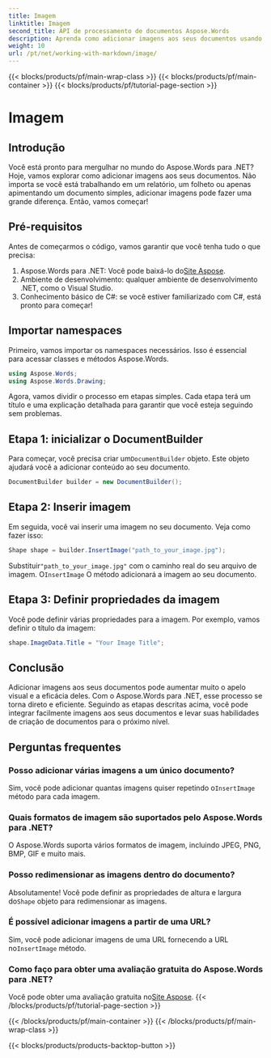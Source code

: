 ```yaml
---
title: Imagem
linktitle: Imagem
second_title: API de processamento de documentos Aspose.Words
description: Aprenda como adicionar imagens aos seus documentos usando o Aspose.Words para .NET com este guia passo a passo. Aprimore seus documentos com recursos visuais em pouco tempo.
weight: 10
url: /pt/net/working-with-markdown/image/
---
```


{{< blocks/products/pf/main-wrap-class >}}
{{< blocks/products/pf/main-container >}}
{{< blocks/products/pf/tutorial-page-section >}}

# Imagem

## Introdução

Você está pronto para mergulhar no mundo do Aspose.Words para .NET? Hoje, vamos explorar como adicionar imagens aos seus documentos. Não importa se você está trabalhando em um relatório, um folheto ou apenas apimentando um documento simples, adicionar imagens pode fazer uma grande diferença. Então, vamos começar!

## Pré-requisitos

Antes de começarmos o código, vamos garantir que você tenha tudo o que precisa:

1.  Aspose.Words para .NET: Você pode baixá-lo do[Site Aspose](https://releases.aspose.com/words/net/).
2. Ambiente de desenvolvimento: qualquer ambiente de desenvolvimento .NET, como o Visual Studio.
3. Conhecimento básico de C#: se você estiver familiarizado com C#, está pronto para começar!

## Importar namespaces

Primeiro, vamos importar os namespaces necessários. Isso é essencial para acessar classes e métodos Aspose.Words.

```csharp
using Aspose.Words;
using Aspose.Words.Drawing;
```

Agora, vamos dividir o processo em etapas simples. Cada etapa terá um título e uma explicação detalhada para garantir que você esteja seguindo sem problemas.

## Etapa 1: inicializar o DocumentBuilder

 Para começar, você precisa criar um`DocumentBuilder` objeto. Este objeto ajudará você a adicionar conteúdo ao seu documento.

```csharp
DocumentBuilder builder = new DocumentBuilder();
```

## Etapa 2: Inserir imagem

Em seguida, você vai inserir uma imagem no seu documento. Veja como fazer isso:

```csharp
Shape shape = builder.InsertImage("path_to_your_image.jpg");
```

 Substituir`"path_to_your_image.jpg"` com o caminho real do seu arquivo de imagem. O`InsertImage` O método adicionará a imagem ao seu documento.

## Etapa 3: Definir propriedades da imagem

Você pode definir várias propriedades para a imagem. Por exemplo, vamos definir o título da imagem:

```csharp
shape.ImageData.Title = "Your Image Title";
```

## Conclusão

Adicionar imagens aos seus documentos pode aumentar muito o apelo visual e a eficácia deles. Com o Aspose.Words para .NET, esse processo se torna direto e eficiente. Seguindo as etapas descritas acima, você pode integrar facilmente imagens aos seus documentos e levar suas habilidades de criação de documentos para o próximo nível.

## Perguntas frequentes

### Posso adicionar várias imagens a um único documento?  
Sim, você pode adicionar quantas imagens quiser repetindo o`InsertImage` método para cada imagem.

### Quais formatos de imagem são suportados pelo Aspose.Words para .NET?  
O Aspose.Words suporta vários formatos de imagem, incluindo JPEG, PNG, BMP, GIF e muito mais.

### Posso redimensionar as imagens dentro do documento?  
 Absolutamente! Você pode definir as propriedades de altura e largura do`Shape` objeto para redimensionar as imagens.

### É possível adicionar imagens a partir de uma URL?  
 Sim, você pode adicionar imagens de uma URL fornecendo a URL no`InsertImage` método.

### Como faço para obter uma avaliação gratuita do Aspose.Words para .NET?  
 Você pode obter uma avaliação gratuita no[Site Aspose](https://releases.aspose.com/).
{{< /blocks/products/pf/tutorial-page-section >}}

{{< /blocks/products/pf/main-container >}}
{{< /blocks/products/pf/main-wrap-class >}}

{{< blocks/products/products-backtop-button >}}
